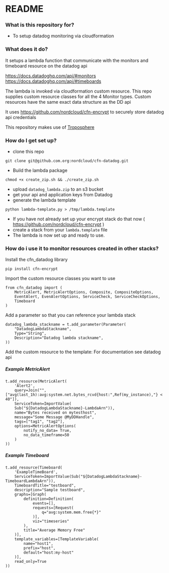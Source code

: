# README #



### What is this repository for? ###

* To setup datadog monitoring via cloudformation

### What does it do? ###

It setups a lambda function that communicate with the monitors and timeboard resource
on the datadog api

https://docs.datadoghq.com/api/#monitors
https://docs.datadoghq.com/api/#timeboards

The lambda is invoked via cloudformation custom resource. This repo
supplies custom resource classes for all the 4 Monitor types.
Custom resources have the same exact data structure as the DD api

It uses https://github.com/nordcloud/cfn-encrypt to securely store
datadog api credentials

This repository makes use of [Troposphere](https://github.com/cloudtools/troposphere)

### How do I get set up? ###

* clone this repo
~~~~
git clone git@github.com.org:nordcloud/cfn-datadog.git
~~~~

* Build the lambda package
~~~~
chmod +x create_zip.sh && ./create_zip.sh
~~~~

* upload `datadog_lambda.zip` to an s3 bucket
* get your api and application keys from Datadog
* generate the lambda template
~~~~
python lambda-template.py > /tmp/lambda.template
~~~~
* If you have not already set up your encrypt stack do that now ( https://github.com/nordcloud/cfn-encrypt )
* create a stack from your `lambda.template` file
* The lambda is now set up and ready to use.


### How do i use it to monitor resources created in other stacks? ###

Install the cfn_datadog library
~~~~
pip install cfn-encrypt
~~~~

Import the custom resource classes you want to use
~~~~
from cfn_datadog import (
    MetricAlert, MetricAlertOptions, Composite, CompositeOptions,
    EventAlert, EvenAlertOptions, ServiceCheck, ServiceCheckOptions,
    Timeboard
)
~~~~

Add a parameter so that you can reference your lambda stack
~~~~
datadog_lambda_stackname = t.add_parameter(Parameter(
    "DatadogLambdaStackname",
    Type="String",
    Description="Datadog lambda stackname",
))
~~~~

Add the custom resource to the template: For documentation see datadog api

##### Example MetricAlert
~~~~
t.add_resource(MetricAlert(
    'Alert2',
    query=Join("",["avg(last_1h):avg:system.net.bytes_rcvd{host:",Ref(my_instance),"} < 40"]),
    ServiceToken=ImportValue(
    Sub("${DatadogLambdaStackname}-LambdaArn")),
    name="Bytes received on mytesthost",
    message="Some Message @MyDDHandle",
    tags=["tag1", "tag2"],
    options=MetricAlertOptions(
        notify_no_data= True,
        no_data_timeframe=50
    )
))
~~~~

##### Example Timeboard

~~~~
t.add_resource(Timeboard(
    'ExampleTimeBoard',
    ServiceToken=ImportValue(Sub("${DatadogLambdaStackname}-TimeboardLambdaArn")),
    TimeboardTitle="testboard",
    description="Sample testboard",
    graphs=[Graph(
        definition=Definition(
            events=[],
            requests=[Request(
                q="avg:system.mem.free{*}"
            )],
            viz="timeseries"
        ),
        title="Average Memory Free"
    )],
    template_variables=[TemplateVariable(
        name="host1",
        prefix="host",
        default="host:my-host"
    )],
    read_only=True
))
~~~~

